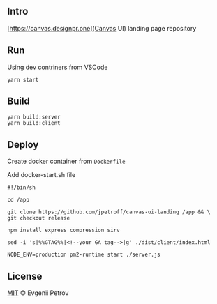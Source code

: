 ## Intro

[https://canvas.designpr.one](Canvas UI) landing page repository

## Run

Using dev contriners from VSCode

```
yarn start
```

## Build 

```
yarn build:server
yarn build:client
```

## Deploy

Create docker container from `Dockerfile`

Add docker-start.sh file
```
#!/bin/sh

cd /app

git clone https://github.com/jpetroff/canvas-ui-landing /app && \
git checkout release

npm install express compression sirv

sed -i 's|%%GTAG%%|<!--your GA tag-->|g' ./dist/client/index.html

NODE_ENV=production pm2-runtime start ./server.js
```

## License

[MIT](LICENSE) © Evgenii Petrov
